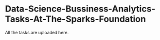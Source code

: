 # Data-Science-Bussiness-Analytics-Tasks-At-The-Sparks-Foundation

All the tasks are uploaded here.

